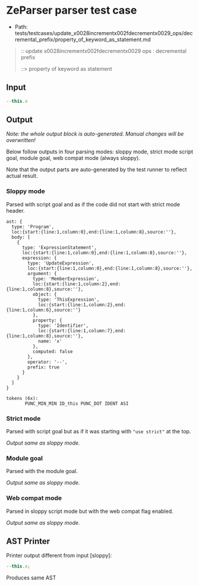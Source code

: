 # ZeParser parser test case

- Path: tests/testcases/update_x0028incrementx002fdecrementx0029_ops/decremental_prefix/property_of_keyword_as_statement.md

> :: update x0028incrementx002fdecrementx0029 ops : decremental prefix
>
> ::> property of keyword as statement

## Input

`````js
--this.x
`````

## Output

_Note: the whole output block is auto-generated. Manual changes will be overwritten!_

Below follow outputs in four parsing modes: sloppy mode, strict mode script goal, module goal, web compat mode (always sloppy).

Note that the output parts are auto-generated by the test runner to reflect actual result.

### Sloppy mode

Parsed with script goal and as if the code did not start with strict mode header.

`````
ast: {
  type: 'Program',
  loc:{start:{line:1,column:0},end:{line:1,column:8},source:''},
  body: [
    {
      type: 'ExpressionStatement',
      loc:{start:{line:1,column:0},end:{line:1,column:8},source:''},
      expression: {
        type: 'UpdateExpression',
        loc:{start:{line:1,column:0},end:{line:1,column:8},source:''},
        argument: {
          type: 'MemberExpression',
          loc:{start:{line:1,column:2},end:{line:1,column:8},source:''},
          object: {
            type: 'ThisExpression',
            loc:{start:{line:1,column:2},end:{line:1,column:6},source:''}
          },
          property: {
            type: 'Identifier',
            loc:{start:{line:1,column:7},end:{line:1,column:8},source:''},
            name: 'x'
          },
          computed: false
        },
        operator: '--',
        prefix: true
      }
    }
  ]
}

tokens (6x):
       PUNC_MIN_MIN ID_this PUNC_DOT IDENT ASI
`````

### Strict mode

Parsed with script goal but as if it was starting with `"use strict"` at the top.

_Output same as sloppy mode._

### Module goal

Parsed with the module goal.

_Output same as sloppy mode._

### Web compat mode

Parsed in sloppy script mode but with the web compat flag enabled.

_Output same as sloppy mode._

## AST Printer

Printer output different from input [sloppy]:

````js
--this.x;
````

Produces same AST
